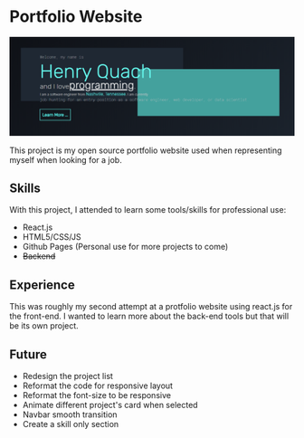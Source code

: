 # Portfolio Website

[![Image of Websitet](/readmePic.PNG)](https://hquachcs.com/)

This project is my open source portfolio website used when representing myself when looking for a job.

## Skills

With this project, I attended to learn some tools/skills for professional use:

* React.js
* HTML5/CSS/JS
* Github Pages (Personal use for more projects to come)
* ~~Backend~~

## Experience

This was roughly my second attempt at a protfolio website using react.js for the front-end. I wanted to learn more about the back-end tools but that will be its own project.

## Future
* Redesign the project list
* Reformat the code for responsive layout
* Reformat the font-size to be responsive
* Animate different project's card when selected
* Navbar smooth transition
* Create a skill only section
